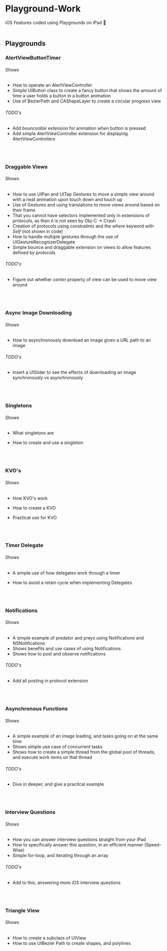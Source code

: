 # Playground-Work
iOS Features coded using Playgrounds on iPad :iphone:<br><br>

## Playgrounds

### AlertViewButtonTimer

  ###### Shows
   * How to operate an AlertViewController
   * Simple UIButton class to create a fancy button that shows the amount of time a user holds a button in a button animation
   * Use of BezierPath and CAShapeLayer to create a circular progress view
  
  ###### TODO's
   * Add _bounceable_ extension for animation when button is pressed
   * Add simple AlertViewController extension for displaying AlertViewControllers
  
  <br><br>
### Draggable Views

  ###### Shows
   * How to use UIPan and UITap Gestures to move a simple view around with a neat animation upon touch down and touch up
   * Use of Gestures and using translations to move views around based on their frame
   * That you cannot have selectors implemented only in extensions of protocols, as then it is not seen by Obj-C -> Crash
   * Creation of protocols using constratints and the _where_ keyword with _Self_ (not shown in code)
   * How to handle multiple gestures through the use of UIGestureRecognizerDelegate
   * Simple bounce and draggable extension on views to allow features defined by protocols
    
  ###### TODO's
   * Figure out whether _center_ property of view can be used to move view around


  <br><br>
### Async Image Downloading

  ###### Shows
   * How to asynchronously download an image given a URL path to an image
    
  ###### TODO's
   * Insert a UISlider to see the effects of downloading an image synchronously vs asynchronously
   
   
     <br><br>
### Singletons

  ###### Shows
   * What singletons are
   * How to create and use a singleton  
   
   
     <br><br>
### KVO's

  ###### Shows
   * How KVO's work
   * How to create a KVO
   * Practical use for KVO
   
   
     <br><br>
### Timer Delegate

  ###### Shows
   * A simple use of how delegates work through a timer
   * How to avoid a retain cycle when implementing Delegates
   
        <br><br>
### Notifications

  ###### Shows
   * A simple example of predator and preys using Notifications and NSNotifications
   * Shows benefits and use cases of using Notifications
   * Shows how to post and observe notifications
   ###### TODO's
   * Add all posting in protocol extension
   
      <br><br>
### Asynchronous Functions

  ###### Shows
   * A simple example of an image loading, and tasks going on at the same time
   * Shows simple use case of concurrent tasks
   * Shows how to create a simple thread from the global pool of threads, and execute work items on that thread
   ###### TODO's
   * Dive in deeper, and give a pracitcal example
   
     <br><br>
### Interview Questions

  ###### Shows
   * How you can answer interview questions straight from your iPad
   * How to specifically answer this question, in an efficient manner (Speed-Wise)
   * Simple for-loop, and iterating through an array
   ###### TODO's
   * Add to this, answering more iOS interview questions

     <br><br>
### Triangle View

  ###### Shows
   * How to create a subclass of UIView
   * How to use UIBezier Path to create shapes, and polylines
